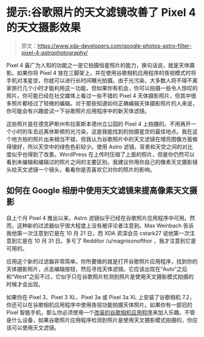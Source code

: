 # 提示:谷歌照片的天文滤镜改善了 Pixel 4 的天文摄影效果

> 原文：<https://www.xda-developers.com/google-photos-astro-filter-pixel-4-astrophotography/>

Pixel 4 最广为人知的功能之一是它拍摄恒星照片的能力，换句话说，就是天体摄影。如果你将 Pixel 4 放在三脚架上，并在使用谷歌相机应用程序的夜视模式时将手机对准星空，你就可以进行长时间曝光拍摄。由于光污染，大多数人将不得不离家旅行几个小时才能利用这一功能，但如果你有机会，你可以拍摄一些令人惊叹的照片。你可能已经在社交媒体上看过一些不错的 Pixel 4 天体摄影照片，但其中很多照片都经过了轻微的编辑。对于那些知道如何正确编辑天体摄影照片的人来说，你可能会有兴趣尝试一下谷歌照片应用程序中的新天体滤镜。

这些照片是在德克萨斯州布拉索斯本德州立公园的 Pixel 4 上拍摄的。不用再开一个小时的车去远离休斯顿的光污染，这是我能找到的拍摄星空的最佳地点。我在这个地方拍的照片出来相当不错，但我认为谷歌照片中的天文滤镜在增亮图像方面做得很好，所以天空中的绿色色彩较少。使用 Astro 滤镜，背景和天空之间的对比度似乎也得到了改善。WordPress 在上传时压缩了上面的照片，但是你仍然可以看到未编辑和编辑过的照片之间的主要区别。我建议你用你自己的像素天文摄影镜头给天文滤镜一个镜头，看看你是否喜欢它对你的照片的影响。

## 如何在 Google 相册中使用天文滤镜来提高像素天文摄影

自上个月 Pixel 4 推出以来，Astro 滤镜似乎已经在谷歌照片应用程序中可用。然而，这种新的过滤器似乎很大程度上没有被评论者注意到。Max Weinbach 告诉我他第一次注意到它是在 10 月 21 日，而 XDA 资深会员 cstark27 说他第一次注意到它是在 10 月 31 日。多亏了 Redditor /u/magnisonofthor ，我才注意到它是可用的。

应用这个新的过滤器非常简单。你所要做的就是打开谷歌照片应用程序，找到你的天体摄影照片，点击编辑按钮，然后寻找天体滤镜。它应该出现在“Auto”之后和“West”之前不过，它似乎只在谷歌照片检测到照片是使用天文摄影模式拍摄的时候才会出现。

如果你在 Pixel 3、Pixel 3 XL、Pixel 3a 或 Pixel 3a XL 上安装了谷歌相机 7.2，你还可以在谷歌相机应用程序中使用夜视功能拍摄天体照片。如果你有一部旧的 Pixel 智能手机，那么你必须使用一个[改装的谷歌相机应用程序](https://www.xda-developers.com/google-camera-7-2-astrophotography-super-res-zoom-pixels/)来加入乐趣。不管是什么设备，如果谷歌照片应用程序检测到照片是使用天文摄影模式拍摄的，你应该可以使用天文滤镜。